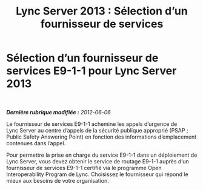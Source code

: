 ﻿---
title: 'Lync Server 2013 : Sélection d’un fournisseur de services'
TOCTitle: Sélection d’un fournisseur de services E9-1-1
ms:assetid: 58bd6284-0bc0-420b-bc08-7035b348c03c
ms:mtpsurl: https://technet.microsoft.com/fr-fr/library/Gg398389(v=OCS.15)
ms:contentKeyID: 49297252
ms.date: 05/20/2016
mtps_version: v=OCS.15
ms.translationtype: HT
---

# Sélection d’un fournisseur de services E9-1-1 pour Lync Server 2013

 

_**Dernière rubrique modifiée :** 2012-06-06_

Le fournisseur de services E9-1-1 achemine les appels d’urgence de Lync Server au centre d’appels de la sécurité publique approprié (PSAP ; Public Safety Answering Point) en fonction des informations d’emplacement contenues dans l’appel.

Pour permettre la prise en charge du service E9-1-1 dans un déploiement de Lync Server, vous devez obtenir le service de routage E9-1-1 auprès d’un fournisseur de services E9-1-1 certifié via le programme Open Interoperability Program de Lync. Choisissez le fournisseur qui répond le mieux aux besoins de votre organisation.

